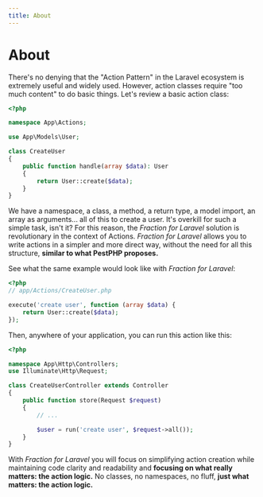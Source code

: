 ```yaml
---
title: About
---
```


# About

There's no denying that the "Action Pattern" in the Laravel ecosystem is extremely useful and widely used. However, action classes require "too much content" to do basic things. Let's review a basic action class:

```php
<?php

namespace App\Actions;

use App\Models\User;

class CreateUser
{
    public function handle(array $data): User
    {
        return User::create($data);
    }
}
```

We have a namespace, a class, a method, a return type, a model import, an array as arguments... all of this to create a user. It's overkill for such a simple task, isn't it? For this reason, the _Fraction for Laravel_ solution is revolutionary in the context of Actions. _Fraction for Laravel_ allows you to write actions in a simpler and more direct way, without the need for all this structure, **similar to what PestPHP proposes.**

See what the same example would look like with _Fraction for Laravel_:

```php
<?php
// app/Actions/CreateUser.php

execute('create user', function (array $data) {
    return User::create($data);
});
```

Then, anywhere of your application, you can run this action like this:

```php
<?php

namespace App\Http\Controllers;
use Illuminate\Http\Request;

class CreateUserController extends Controller
{
    public function store(Request $request)
    {
        // ...

        $user = run('create user', $request->all());
    }
}
```

With _Fraction for Laravel_ you will focus on simplifying action creation while maintaining code clarity and readability and **focusing on what really matters: the action logic.** No classes, no namespaces, no fluff, **just what matters: the action logic.**
